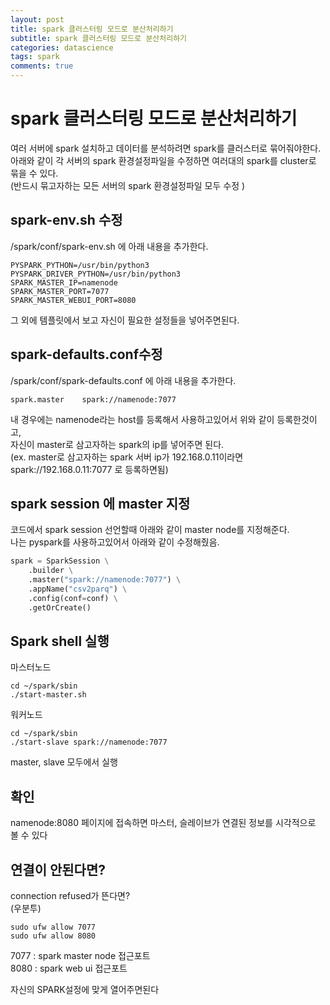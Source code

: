 ```yaml
---
layout: post
title: spark 클러스터링 모드로 분산처리하기
subtitle: spark 클러스터링 모드로 분산처리하기
categories: datascience
tags: spark
comments: true
---
```


# spark 클러스터링 모드로 분산처리하기
여러 서버에 spark 설치하고 데이터를 분석하려면 spark를 클러스터로 묶어줘야한다.  
아래와 같이 각 서버의 spark 환경설정파일을 수정하면 여러대의 spark를 cluster로 묶을 수 있다.  
(반드시 묶고자하는 모든 서버의 spark 환경설정파일 모두 수정 )

## spark-env.sh 수정
/spark/conf/spark-env.sh 에 아래 내용을 추가한다.
```
PYSPARK_PYTHON=/usr/bin/python3
PYSPARK_DRIVER_PYTHON=/usr/bin/python3
SPARK_MASTER_IP=namenode
SPARK_MASTER_PORT=7077
SPARK_MASTER_WEBUI_PORT=8080
```
그 외에 템플릿에서 보고 자신이 필요한 설정들을 넣어주면된다.

## spark-defaults.conf수정
/spark/conf/spark-defaults.conf 에 아래 내용을 추가한다. 
```
spark.master    spark://namenode:7077
```
내 경우에는 namenode라는 host를 등록해서 사용하고있어서 위와 같이 등록한것이고,  
자신이 master로 삼고자하는 spark의 ip를 넣어주면 된다.  
(ex. master로 삼고자하는 spark 서버 ip가 192.168.0.11이라면 spark://192.168.0.11:7077 로 등록하면됨)

## spark session 에 master 지정
코드에서 spark session 선언할때 아래와 같이 master node를 지정해준다.   
나는 pyspark를 사용하고있어서 아래와 같이 수정해줬음.  
```python
spark = SparkSession \
    .builder \
    .master("spark://namenode:7077") \
    .appName("csv2parq") \
    .config(conf=conf) \
    .getOrCreate()
``` 

## Spark shell 실행
마스터노드
```
cd ~/spark/sbin
./start-master.sh
```

워커노드  
```
cd ~/spark/sbin
./start-slave spark://namenode:7077
```
master, slave 모두에서 실행

## 확인
namenode:8080 페이지에 접속하면 마스터, 슬레이브가 연결된 정보를 시각적으로 볼 수 있다

## 연결이 안된다면?
connection refused가 뜬다면?  
(우분투)  
```
sudo ufw allow 7077
sudo ufw allow 8080
```

7077 :  spark master node 접근포트  
8080 : spark web ui 접근포트  
 
자신의 SPARK설정에 맞게 열어주면된다 